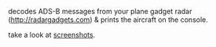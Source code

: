 decodes ADS-B messages from your plane gadget radar (http://radargadgets.com) & prints the aircraft on the console.

take a look at [screenshots](http://code.google.com/p/adsb-pgr/wiki/screenshots).